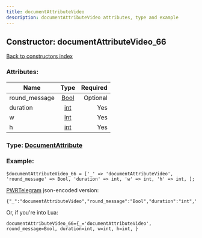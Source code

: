 ```yaml
---
title: documentAttributeVideo
description: documentAttributeVideo attributes, type and example
---
```

## Constructor: documentAttributeVideo\_66  
[Back to constructors index](index.md)



### Attributes:

| Name     |    Type       | Required |
|----------|:-------------:|---------:|
|round\_message|[Bool](../types/Bool.md) | Optional|
|duration|[int](../types/int.md) | Yes|
|w|[int](../types/int.md) | Yes|
|h|[int](../types/int.md) | Yes|



### Type: [DocumentAttribute](../types/DocumentAttribute.md)


### Example:

```
$documentAttributeVideo_66 = ['_' => 'documentAttributeVideo', 'round_message' => Bool, 'duration' => int, 'w' => int, 'h' => int, ];
```  

[PWRTelegram](https://pwrtelegram.xyz) json-encoded version:

```
{"_":"documentAttributeVideo","round_message":"Bool","duration":"int","w":"int","h":"int"}
```


Or, if you're into Lua:  


```
documentAttributeVideo_66={_='documentAttributeVideo', round_message=Bool, duration=int, w=int, h=int, }

```


